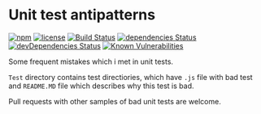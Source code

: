 # Unit test antipatterns

[![npm](https://img.shields.io/npm/v/request-ntlm-lite.svg)](https://npm.im/request-ntlm-lite)
[![license](https://img.shields.io/npm/l/request-ntlm-lite.svg)](https://npm.im/request-ntlm-lite)
[![Build Status](https://travis-ci.org/jehy/request-ntlm-lite.svg?branch=master)](https://travis-ci.org/jehy/request-ntlm-lite)
[![dependencies Status](https://david-dm.org/jehy/request-ntlm-lite/status.svg)](https://david-dm.org/jehy/request-ntlm-lite)
[![devDependencies Status](https://david-dm.org/jehy/request-ntlm-lite/dev-status.svg)](https://david-dm.org/jehy/request-ntlm-lite?type=dev)
[![Known Vulnerabilities](https://snyk.io/test/github/jehy/request-ntlm-lite/badge.svg)](https://snyk.io/test/github/jehy/request-ntlm-lite)

Some frequent mistakes which i met in unit tests.

`Test` directory contains test directiories,
which have `.js` file with bad test
and `README.MD` file which describes why this test is bad.

Pull requests with other samples of bad unit tests are welcome.
